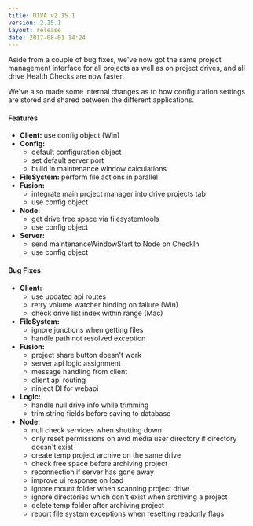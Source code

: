 ```yaml
---
title: DIVA v2.15.1
version: 2.15.1
layout: release
date: 2017-08-01 14:24
---
```


Aside from a couple of bug fixes, we've now got the same project management
interface for all projects as well as on project drives, and all drive Health
Checks are now faster.

We've also made some internal changes as to how configuration settings are
stored and shared between the different applications.

#### Features 
 
* **Client:** use config object (Win)
* **Config:** 
  * default configuration object
  * set default server port
  * build in maintenance window calculations
* **FileSystem:** perform file actions in parallel
* **Fusion:** 
  * integrate main project manager into drive projects tab
  * use config object
* **Node:** 
  * get drive free space via filesystemtools
  * use config object
* **Server:** 
  * send maintenanceWindowStart to Node on CheckIn
  * use config object

#### Bug Fixes

* **Client:** 
  * use updated api routes
  * retry volume watcher binding on failure (Win)
  * check drive list index within range (Mac)
* **FileSystem:**
  * ignore junctions when getting files
  * handle path not resolved exception
* **Fusion:** 
  * project share button doesn't work
  * server api logic assignment
  * message handling from client
  * client api routing
  * ninject DI for webapi
* **Logic:** 
  * handle null drive info while trimming
  * trim string fields before saving to database
* **Node:** 
  * null check services when shutting down
  * only reset permissions on avid media user directory if directory doesn't exist
  * create temp project archive on the same drive
  * check free space before archiving project
  * reconnection if server has gone away
  * improve ui response on load
  * ignore mount folder when scanning project drive
  * ignore directories which don't exist when archiving a project
  * delete temp folder after archiving project
  * report file system exceptions when resetting readonly flags
